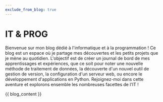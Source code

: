 ```yaml
---
exclude_from_blog: true
---
```


# IT & PROG

Bienvenue sur mon blog dédié à l'informatique et à la programmation ! Ce blog est un espace où je partage mes découvertes et les petits projets que je mène au quotidien. L'objectif est de créer un journal de bord de mes apprentissages et expériences, que ce soit pour noter une nouvelle méthode de traitement de données, la découverte d'un nouvel outil de gestion de version, la configuration d'un serveur web, ou encore le développement d'applications en Python. Rejoignez-moi dans cette aventure et explorons ensemble les nombreuses facettes de l'IT !

{{ blog_content }}
